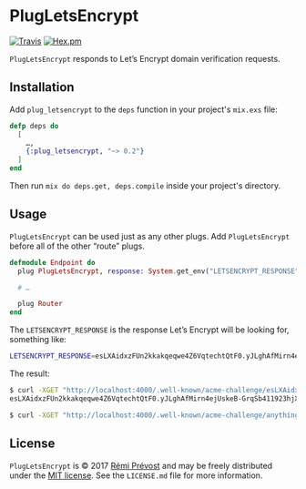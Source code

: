 PlugLetsEncrypt
=================

[![Travis](https://img.shields.io/travis/remiprev/plug_letsencrypt.svg?style=flat-square)](https://travis-ci.org/remiprev/plug_letsencrypt)
[![Hex.pm](https://img.shields.io/hexpm/v/plug_letsencrypt.svg?style=flat-square)](https://hex.pm/packages/plug_letsencrypt)

`PlugLetsEncrypt` responds to Let’s Encrypt domain verification requests.

Installation
------------

Add `plug_letsencrypt` to the `deps` function in your project's `mix.exs` file:

```elixir
defp deps do
  [
    …,
    {:plug_letsencrypt, "~> 0.2"}
  ]
end
```

Then run `mix do deps.get, deps.compile` inside your project's directory.

Usage
-----

`PlugLetsEncrypt` can be used just as any other plugs. Add `PlugLetsEncrypt`
before all of the other “route” plugs.

```elixir
defmodule Endpoint do
  plug PlugLetsEncrypt, response: System.get_env("LETSENCRYPT_RESPONSE")

  # …

  plug Router
end
```

The `LETSENCRYPT_RESPONSE` is the response Let’s Encrypt will be looking for,
something like:

```bash
LETSENCRYPT_RESPONSE=esLXAidxzFUn2kkakqeqwe4Z6VqtechtQtF0.yJLghAfMirn4ejUskeB-GrqSb411923hjX-OWUvDtgc
```

The result:

```bash
$ curl -XGET "http://localhost:4000/.well-known/acme-challenge/esLXAidxzFUn2kkakqeqwe4Z6VqtechtQtF0"
esLXAidxzFUn2kkakqeqwe4Z6VqtechtQtF0.yJLghAfMirn4ejUskeB-GrqSb411923hjX-OWUvDtgc

$ curl -XGET "http://localhost:4000/.well-known/acme-challenge/anything"
```

License
-------

`PlugLetsEncrypt` is © 2017 [Rémi Prévost](http://exomel.com) and may be
freely distributed under the [MIT license](https://github.com/remiprev/plug_letsencrypt/blob/master/LICENSE.md). See the
`LICENSE.md` file for more information.
